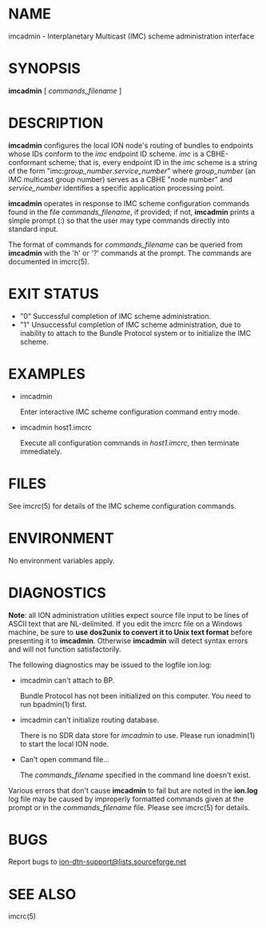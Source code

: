 # NAME

imcadmin - Interplanetary Multicast (IMC) scheme administration interface

# SYNOPSIS

**imcadmin** \[ _commands\_filename_ \]

# DESCRIPTION

**imcadmin** configures the local ION node's routing of bundles to endpoints
whose IDs conform to the _imc_ endpoint ID scheme.  _imc_ is a CBHE-conformant
scheme; that is, every endpoint ID in the _imc_ scheme is a string of the
form "imc:_group\_number_._service\_number_" where _group\_number_ (an IMC
multicast group number) serves as a CBHE "node number" and _service\_number_
identifies a specific application processing point.

**imcadmin** operates in response to IMC scheme configuration commands found
in the file _commands\_filename_, if provided; if not, **imcadmin** prints
a simple prompt (:) so that the user may type commands
directly into standard input.

The format of commands for _commands\_filename_ can be queried from **imcadmin**
with the 'h' or '?' commands at the prompt.  The commands are documented in
imcrc(5).

# EXIT STATUS

- "0"
Successful completion of IMC scheme administration.
- "1"
Unsuccessful completion of IMC scheme administration, due to inability to
attach to the Bundle Protocol system or to initialize the IMC scheme.

# EXAMPLES

- imcadmin

    Enter interactive IMC scheme configuration command entry mode.

- imcadmin host1.imcrc

    Execute all configuration commands in _host1.imcrc_, then terminate
    immediately.

# FILES

See imcrc(5) for details of the IMC scheme configuration commands.

# ENVIRONMENT

No environment variables apply.

# DIAGNOSTICS

**Note**: all ION administration utilities expect source file input to be
lines of ASCII text that are NL-delimited.  If you edit the imcrc file on
a Windows machine, be sure to **use dos2unix to convert it to Unix text format**
before presenting it to **imcadmin**.  Otherwise **imcadmin** will detect syntax
errors and will not function satisfactorily.

The following diagnostics may be issued to the logfile ion.log:

- imcadmin can't attach to BP.

    Bundle Protocol has not been initialized on this computer.  You need to run
    bpadmin(1) first.

- imcadmin can't initialize routing database.

    There is no SDR data store for _imcadmin_ to use.  Please run ionadmin(1) to
    start the local ION node.

- Can't open command file...

    The _commands\_filename_ specified in the command line doesn't exist.

Various errors that don't cause **imcadmin** to fail but are noted in the
**ion.log** log file may be caused by improperly formatted commands
given at the prompt or in the _commands\_filename_ file.
Please see imcrc(5) for details.

# BUGS

Report bugs to <ion-dtn-support@lists.sourceforge.net>

# SEE ALSO

imcrc(5)
